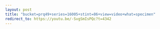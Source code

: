 ```yaml
---
layout: post
title: "bucket=prq49+series=16005+stint=86+view=video+what=specimen"
redirect_to: https://youtu.be/-SvgSmIsPQc?t=4342
---
```

